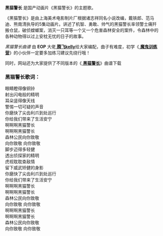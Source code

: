 

**黑猫警长** 是国产动画片《黑猫警长》的主题歌。

《黑猫警长》是由上海美术电影制片厂根据诸志祥同名小说改编，戴铁郎、范马迪、熊南清执导的5集动画片。讲述了机智、勇敢、帅气的黑猫警长率领警士痛歼搬仓鼠，破侦螳螂案，消灭一只耳等一个又一个危害森林安全的案件，令森林中的各种动物得以过上安枕无忧的日子的故事。

_黑猫警长曲谱_ 由 **EOP** 大佬[
**腾飞kelly**](https://www.everyonepiano.cn/user-52746.html)给大家编配，曲子有难度，初学《[
**魔鬼训练营**](/Sale.html)》的小伙伴一定要多加练习建议先绕行哦！

同时，网站还为大家提供了不同版本的《[ **黑猫警长**](Music-6246-啊哈黑猫警长-黑猫警长主题歌.html "黑猫警长")》曲谱下载

### 黑猫警长歌词：

眼睛瞪得像铜铃  
射出闪电般的精明  
耳朵竖得像天线  
警惕一切可疑的声音  
你磨快了尖齿利爪到处巡行  
你给我们带来了生活安宁  
啊啊啊黑猫警长  
啊啊啊黑猫警长  
森林公民向你致敬  
向你致敬 向你致敬  
脚步迈得多轻健  
透出侦探家的精明  
虎视耽耽查敌情  
留下威武矫健的身影  
你磨快了尖齿利爪到处巡行  
你给我们带来了生活安宁  
啊啊啊黑猫警长  
啊啊啊黑猫警长  
森林公民向你致敬  
向你致敬 向你致敬  
啊啊啊黑猫警长  
啊啊啊黑猫警长  
森林公民向你致敬  
向你致敬 向你致敬


